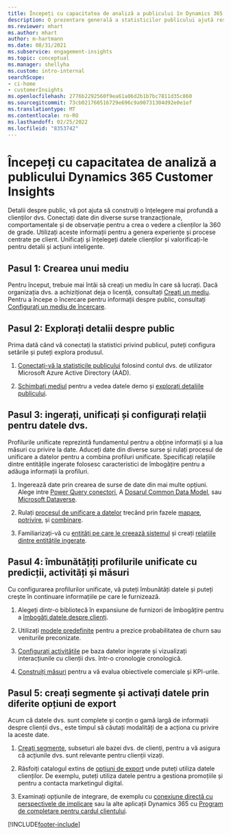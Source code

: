 ```yaml
---
title: Începeți cu capacitatea de analiză a publicului în Dynamics 365 Customer Insights
description: O prezentare generală a statisticilor publicului ajută resursele să înceapă rapid.
ms.reviewer: mhart
ms.author: mhart
author: m-hartmann
ms.date: 08/31/2021
ms.subservice: engagement-insights
ms.topic: conceptual
ms.manager: shellyha
ms.custom: intro-internal
searchScope:
- ci-home
- customerInsights
ms.openlocfilehash: 2776b2292560f9ea61a06d2b1b7bc7811d35c860
ms.sourcegitcommit: 73cb021760516729e696c9a90731304d92e0e1ef
ms.translationtype: MT
ms.contentlocale: ro-RO
ms.lasthandoff: 02/25/2022
ms.locfileid: "8353742"
---
```

# <a name="get-started-with-dynamics-365-customer-insights-audience-insights-capability"></a>Începeți cu capacitatea de analiză a publicului Dynamics 365 Customer Insights

Detalii despre public, vă pot ajuta să construiți o înțelegere mai profundă a clienților dvs. Conectați date din diverse surse tranzacționale, comportamentale și de observație pentru a crea o vedere a clienților la 360 de grade. Utilizați aceste informații pentru a genera experiențe și procese centrate pe client. Unificați și înțelegeți datele clienților și valorificați-le pentru detalii și acțiuni inteligente.

## <a name="step-1-create-an-environment"></a>Pasul 1: Crearea unui mediu

Pentru început, trebuie mai întâi să creați un mediu în care să lucrați. Dacă organizația dvs. a achiziționat deja o licență, consultați [Creați un mediu](create-environment.md). Pentru a începe o încercare pentru informații despre public, consultați [Configurați un mediu de încercare](../trial-signup.md). 

## <a name="step-2-explore-audience-insights"></a>Pasul 2: Explorați detalii despre public

Prima dată când vă conectați la statistici privind publicul, puteți configura setările și puteți explora produsul.

1. [Conectați-vă la statisticile publicului](https://home.ci.ai.dynamics.com) folosind contul dvs. de utilizator Microsoft Azure Active Directory (AAD).

1. [Schimbați mediul](manage-environments.md#switch-environments) pentru a vedea datele demo și [explorați detaliile publicului](home.md).

##  <a name="step-3-ingest-unify-and-set-up-relationships-for-your-data"></a>Pasul 3: ingerați, unificați și configurați relații pentru datele dvs.

Profilurile unificate reprezintă fundamentul pentru a obține informații și a lua măsuri cu privire la date. Aduceți date din diverse surse și rulați procesul de unificare a datelor pentru a combina profiluri unificate. Specificați relațiile dintre entitățile ingerate folosesc caracteristici de îmbogățire pentru a adăuga informații la profiluri. 

1. Ingerează date prin crearea de surse de date din mai multe opțiuni. Alege intre [Power Query conectori](connect-power-query.md), A [Dosarul Common Data Model](connect-common-data-model.md), sau [Microsoft Dataverse](/dynamics365/customer-insights/audience-insights/connect-dataverse-managed-lake). 

1. Rulați [procesul de unificare a datelor](data-unification.md) trecând prin fazele [mapare](map-entities.md), [potrivire](match-entities.md), și [combinare](merge-entities.md).

1. Familiarizați-vă cu [entități pe care le creează sistemul](entities.md) și creați [relațiile dintre entitățile ingerate](relationships.md).
    
## <a name="step-4-enhance-unified-profiles-with-predictions-activities-and-measures"></a>Pasul 4: îmbunătățiți profilurile unificate cu predicții, activități și măsuri

Cu configurarea profilurilor unificate, vă puteți îmbunătăți datele și puteți crește în continuare informațiile pe care le furnizează.

1. Alegeți dintr-o bibliotecă în expansiune de furnizori de îmbogățire pentru a [îmbogăți datele despre clienți](enrichment-hub.md).

1. Utilizați [modele predefinite](predictions-overview.md) pentru a prezice probabilitatea de churn sau veniturile preconizate.

1. [Configurați activitățile](activities.md) pe baza datelor ingerate și vizualizați interacțiunile cu clienții dvs. într-o cronologie cronologică. 

1. [Construiți măsuri](measures.md) pentru a vă evalua obiectivele comerciale și KPI-urile.
 
## <a name="step-5-create-segments-and-activate-data-through-various-export-options"></a>Pasul 5: creați segmente și activați datele prin diferite opțiuni de export

Acum că datele dvs. sunt complete și conțin o gamă largă de informații despre clienții dvs., este timpul să căutați modalități de a acționa cu privire la aceste date. 

1. [Creați segmente](segments.md), subseturi ale bazei dvs. de clienți, pentru a vă asigura că acțiunile dvs. sunt relevante pentru clienții vizați.

1. Răsfoiți catalogul extins de [opțiuni de export](export-destinations.md) unde puteți utiliza datele clienților. De exemplu, puteți utiliza datele pentru a gestiona promoțiile și pentru a contacta marketingul digital.

1. Examinați opțiunile de integrare, de exemplu cu [conexiune directă cu perspectivele de implicare](../engagement-insights/integrate-audience-insights-engagement-insights.md) sau la alte aplicații Dynamics 365 cu [Program de completare pentru cardul clientului](customer-card-add-in.md).  


[!INCLUDE[footer-include](../includes/footer-banner.md)]
